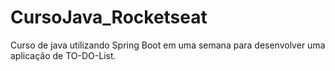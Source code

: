 # CursoJava_Rocketseat
Curso de java utilizando Spring Boot em uma semana para desenvolver uma aplicação de TO-DO-List. 
